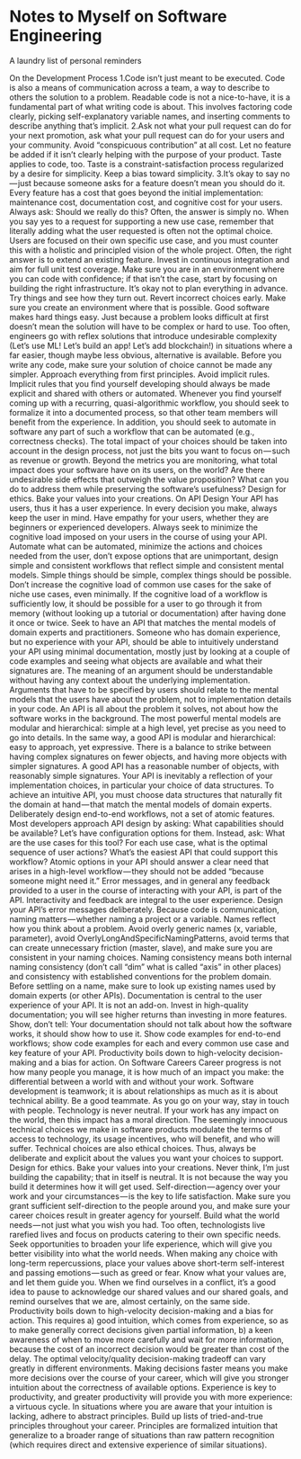 # Notes to Myself on Software Engineering

A laundry list of personal reminders

On the Development Process
1.Code isn’t just meant to be executed. Code is also a means of communication across a team, a way to describe to others the solution to a problem. Readable code is not a nice-to-have, it is a fundamental part of what writing code is about. This involves factoring code clearly, picking self-explanatory variable names, and inserting comments to describe anything that’s implicit.
2.Ask not what your pull request can do for your next promotion, ask what your pull request can do for your users and your community. Avoid “conspicuous contribution” at all cost. Let no feature be added if it isn’t clearly helping with the purpose of your product.
Taste applies to code, too. Taste is a constraint-satisfaction process regularized by a desire for simplicity. Keep a bias toward simplicity.
3.It’s okay to say no — just because someone asks for a feature doesn’t mean you should do it. Every feature has a cost that goes beyond the initial implementation: maintenance cost, documentation cost, and cognitive cost for your users. Always ask: Should we really do this? Often, the answer is simply no.
When you say yes to a request for supporting a new use case, remember that literally adding what the user requested is often not the optimal choice. Users are focused on their own specific use case, and you must counter this with a holistic and principled vision of the whole project. Often, the right answer is to extend an existing feature.
Invest in continuous integration and aim for full unit test coverage. Make sure you are in an environment where you can code with confidence; if that isn’t the case, start by focusing on building the right infrastructure.
It’s okay not to plan everything in advance. Try things and see how they turn out. Revert incorrect choices early. Make sure you create an environment where that is possible.
Good software makes hard things easy. Just because a problem looks difficult at first doesn’t mean the solution will have to be complex or hard to use. Too often, engineers go with reflex solutions that introduce undesirable complexity (Let’s use ML! Let’s build an app! Let’s add blockchain!) in situations where a far easier, though maybe less obvious, alternative is available. Before you write any code, make sure your solution of choice cannot be made any simpler. Approach everything from first principles.
Avoid implicit rules. Implicit rules that you find yourself developing should always be made explicit and shared with others or automated. Whenever you find yourself coming up with a recurring, quasi-algorithmic workflow, you should seek to formalize it into a documented process, so that other team members will benefit from the experience. In addition, you should seek to automate in software any part of such a workflow that can be automated (e.g., correctness checks).
The total impact of your choices should be taken into account in the design process, not just the bits you want to focus on — such as revenue or growth. Beyond the metrics you are monitoring, what total impact does your software have on its users, on the world? Are there undesirable side effects that outweigh the value proposition? What can you do to address them while preserving the software’s usefulness?
Design for ethics. Bake your values into your creations.
On API Design
Your API has users, thus it has a user experience. In every decision you make, always keep the user in mind. Have empathy for your users, whether they are beginners or experienced developers.
Always seek to minimize the cognitive load imposed on your users in the course of using your API. Automate what can be automated, minimize the actions and choices needed from the user, don’t expose options that are unimportant, design simple and consistent workflows that reflect simple and consistent mental models.
Simple things should be simple, complex things should be possible. Don’t increase the cognitive load of common use cases for the sake of niche use cases, even minimally.
If the cognitive load of a workflow is sufficiently low, it should be possible for a user to go through it from memory (without looking up a tutorial or documentation) after having done it once or twice.
Seek to have an API that matches the mental models of domain experts and practitioners. Someone who has domain experience, but no experience with your API, should be able to intuitively understand your API using minimal documentation, mostly just by looking at a couple of code examples and seeing what objects are available and what their signatures are.
The meaning of an argument should be understandable without having any context about the underlying implementation. Arguments that have to be specified by users should relate to the mental models that the users have about the problem, not to implementation details in your code. An API is all about the problem it solves, not about how the software works in the background.
The most powerful mental models are modular and hierarchical: simple at a high level, yet precise as you need to go into details. In the same way, a good API is modular and hierarchical: easy to approach, yet expressive. There is a balance to strike between having complex signatures on fewer objects, and having more objects with simpler signatures. A good API has a reasonable number of objects, with reasonably simple signatures.
Your API is inevitably a reflection of your implementation choices, in particular your choice of data structures. To achieve an intuitive API, you must choose data structures that naturally fit the domain at hand — that match the mental models of domain experts.
Deliberately design end-to-end workflows, not a set of atomic features. Most developers approach API design by asking: What capabilities should be available? Let’s have configuration options for them. Instead, ask: What are the use cases for this tool? For each use case, what is the optimal sequence of user actions? What’s the easiest API that could support this workflow? Atomic options in your API should answer a clear need that arises in a high-level workflow — they should not be added “because someone might need it.”
Error messages, and in general any feedback provided to a user in the course of interacting with your API, is part of the API. Interactivity and feedback are integral to the user experience. Design your API’s error messages deliberately.
Because code is communication, naming matters — whether naming a project or a variable. Names reflect how you think about a problem. Avoid overly generic names (x, variable, parameter), avoid OverlyLongAndSpecificNamingPatterns, avoid terms that can create unnecessary friction (master, slave), and make sure you are consistent in your naming choices. Naming consistency means both internal naming consistency (don’t call “dim” what is called “axis” in other places) and consistency with established conventions for the problem domain. Before settling on a name, make sure to look up existing names used by domain experts (or other APIs).
Documentation is central to the user experience of your API. It is not an add-on. Invest in high-quality documentation; you will see higher returns than investing in more features.
Show, don’t tell: Your documentation should not talk about how the software works, it should show how to use it. Show code examples for end-to-end workflows; show code examples for each and every common use case and key feature of your API.
Productivity boils down to high-velocity decision-making and a bias for action.
On Software Careers
Career progress is not how many people you manage, it is how much of an impact you make: the differential between a world with and without your work.
Software development is teamwork; it is about relationships as much as it is about technical ability. Be a good teammate. As you go on your way, stay in touch with people.
Technology is never neutral. If your work has any impact on the world, then this impact has a moral direction. The seemingly innocuous technical choices we make in software products modulate the terms of access to technology, its usage incentives, who will benefit, and who will suffer. Technical choices are also ethical choices. Thus, always be deliberate and explicit about the values you want your choices to support. Design for ethics. Bake your values into your creations. Never think, I’m just building the capability; that in itself is neutral. It is not because the way you build it determines how it will get used.
Self-direction — agency over your work and your circumstances — is the key to life satisfaction. Make sure you grant sufficient self-direction to the people around you, and make sure your career choices result in greater agency for yourself.
Build what the world needs — not just what you wish you had. Too often, technologists live rarefied lives and focus on products catering to their own specific needs. Seek opportunities to broaden your life experience, which will give you better visibility into what the world needs.
When making any choice with long-term repercussions, place your values above short-term self-interest and passing emotions — such as greed or fear. Know what your values are, and let them guide you.
When we find ourselves in a conflict, it’s a good idea to pause to acknowledge our shared values and our shared goals, and remind ourselves that we are, almost certainly, on the same side.
Productivity boils down to high-velocity decision-making and a bias for action. This requires a) good intuition, which comes from experience, so as to make generally correct decisions given partial information, b) a keen awareness of when to move more carefully and wait for more information, because the cost of an incorrect decision would be greater than cost of the delay. The optimal velocity/quality decision-making tradeoff can vary greatly in different environments.
Making decisions faster means you make more decisions over the course of your career, which will give you stronger intuition about the correctness of available options. Experience is key to productivity, and greater productivity will provide you with more experience: a virtuous cycle.
In situations where you are aware that your intuition is lacking, adhere to abstract principles. Build up lists of tried-and-true principles throughout your career. Principles are formalized intuition that generalize to a broader range of situations than raw pattern recognition (which requires direct and extensive experience of similar situations).


